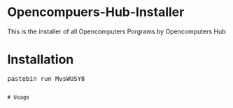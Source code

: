 # Opencompuers-Hub-Installer
This is the installer of all Opencomputers Porgrams by Opencomputers Hub

# Installation
<pre>pastebin run MvsWUSY8 <code>


# Usage
